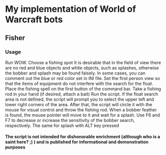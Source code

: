 # My implementation  of World of Warcraft bots
## Fisher
### Usage
Run WOW.
Choose a fishing spot
It is desirable that in the field of view there are no red and blue objects and white objects, such as splashes, otherwise the bobber and splash may be found falsely. In some cases, you can comment out the blue or red color set in INI file.
Set the first person view so that the items of equipment do not interfere with the search for the float. 
Place the fishing spell on the first button of the command bar.
Take a fishing rod in your hand (if desired, attach a bait)
Run the script.
If the float search area is not defined, the script will prompt you to select the upper left and lower right corners of the area. After that, the script will circle it with the mouse for visual control and throw the fishing rod. When a bobber feather is found, the mouse pointer will move to it and wait for a splash.
Use F6 and  F7 to decrease or increase the sensitivity of the bobber search, respectively.
The same for splash with ALT key pressed

####  The script is not intended for dishonorable enrichment (although who is a saint here? ;) ) and is published for informational and demonstration purposes 
